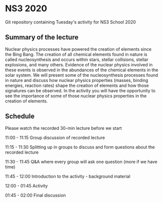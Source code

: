# NS3 2020

Git repository containing Tuesday's activity for NS3 School 2020


## Summary of the lecture

Nuclear physics processes have powered the creation of elements since the Bing
Bang. The creation of all chemical elements found in nature is called
nucleosynthesis and occurs within stars, stellar collisions, stellar explosions,
and many others.  Evidence of the nuclear physics involved in these events is
observed in the abundances of the chemical elements in the solar system. We will
present some of the nucleosynthesis processes found in nature and discuss how
nuclear physics properties (masses, binding energies, reaction rates) shape the
creation of elements and how those signatures can be observed. In the activity
you will have the opportunity to see the importance of some of those nuclear
physics properties in the creation of elements.


## Schedule

Please watch the recorded 30-min lecture before we start

11:00 - 11:15 Group discussion of recorded lecture

11:15 - 11:30 Splitting up in groups to discuss and form questions about the recorded lecture

11:30 - 11:45 Q&A where every group will ask one question (more if we have time)

11:45 - 12:00 Introduction to the activity - background material

12:00 - 01:45 Activity

01:45 - 02:00 Final discussion 
